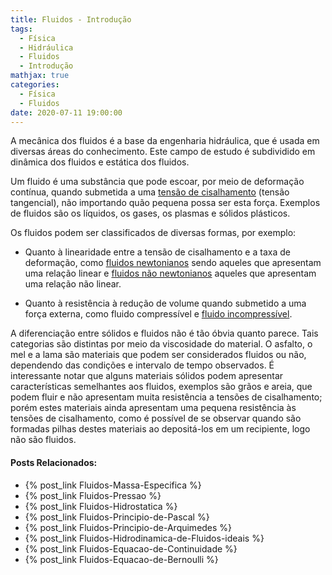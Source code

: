 ```yaml
---
title: Fluidos - Introdução
tags:
  - Física
  - Hidráulica
  - Fluidos
  - Introdução
mathjax: true
categories:
  - Física
  - Fluidos
date: 2020-07-11 19:00:00
---
```


A mecânica dos fluidos é a base da engenharia hidráulica, que é usada em diversas áreas do conhecimento. Este campo de estudo é subdividido em dinâmica dos fluidos e estática dos fluidos.

<!-- block -->
Um fluido é uma substância que pode escoar, por meio de deformação contínua, quando submetida  a uma [tensão de cisalhamento][1] (tensão tangencial), não importando quão pequena possa ser esta força.  Exemplos de fluidos são os líquidos, os gases, os plasmas e sólidos plásticos. 
<!-- block -->

Os fluidos podem ser classificados de diversas formas, por exemplo:

* Quanto à linearidade entre a tensão de cisalhamento e a taxa de deformação, como [fluidos newtonianos][2] sendo aqueles que apresentam uma relação linear e [fluidos não newtonianos][4] aqueles que apresentam uma relação não linear.

* Quanto à resistência à redução de volume quando submetido a uma força externa, como fluido compressível e [fluido incompressível][4].

A diferenciação entre sólidos e fluidos não é tão óbvia quanto parece. Tais categorias são distintas por meio da viscosidade do material. O asfalto, o mel e a lama são materiais que podem ser considerados fluidos ou não, dependendo das condições e intervalo de tempo observados. É interessante notar que alguns materiais sólidos podem apresentar características semelhantes aos fluidos, exemplos são grãos e areia, que podem fluir e não apresentam muita resistência a tensões de cisalhamento; porém estes materiais ainda apresentam uma pequena resistência às tensões de cisalhamento, como é possível de se observar quando são formadas pilhas destes materiais ao depositá-los em um recipiente, logo não são fluidos.

[1]: https://pt.wikipedia.org/wiki/Tens%C3%A3o_de_cisalhamento
[2]: https://pt.wikipedia.org/wiki/Fluido_newtoniano
[3]: https://pt.wikipedia.org/wiki/Fluido_n%C3%A3o_newtoniano
[4]: https://pt.wikipedia.org/wiki/Fluido_incompress%C3%ADvel

#### Posts Relacionados:
* {% post_link Fluidos-Massa-Especifica %}
* {% post_link Fluidos-Pressao %}
* {% post_link Fluidos-Hidrostatica %}
* {% post_link Fluidos-Principio-de-Pascal %}
* {% post_link Fluidos-Principio-de-Arquimedes %}
* {% post_link Fluidos-Hidrodinamica-de-Fluidos-ideais %}
* {% post_link Fluidos-Equacao-de-Continuidade %}
* {% post_link Fluidos-Equacao-de-Bernoulli %}